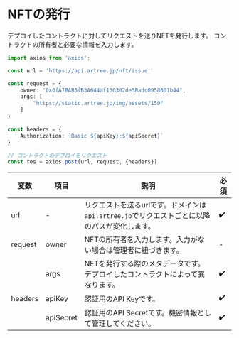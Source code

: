 # NFTの発行

デプロイしたコントラクトに対してリクエストを送りNFTを発行します。
コントラクトの所有者と必要な情報を入力します。

```ts
import axios from 'axios';

const url = 'https://api.artree.jp/nft/issue'

const request = {
    owner: "0x6fA7BAB5fB3A644af160302de3Badc0958601b44",
    args: [
        "https://static.artree.jp/img/assets/159"
    ]
}

const headers = {
    Authorization: `Basic ${apiKey}:${apiSecret}`
}

// コントラクトのデプロイをリクエスト
const res = axios.post(url, request, {headers})
```

| 変数 | 項目 | 説明 | 必須 |
| ---- | ---- | ---- | ---- |
| url | - | リクエストを送るurlです。ドメインは`api.artree.jp`でリクエストごとに以降のパスが変化します。 | ✔️ |
| request | owner | NFTの所有者を入力します。入力がない場合は管理者に紐づきます。 | - |
| | args | NFTを発行する際のメタデータです。デプロイしたコントラクトによって異なります。 | ✔️ |
| headers | apiKey | 認証用のAPI Keyです。 | ✔️ |
| | apiSecret | 認証用のAPI Secretです。機密情報として管理してください。 | ✔️ |
